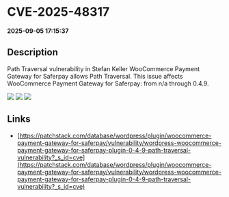 # CVE-2025-48317

**2025-09-05 17:15:37**

## Description
Path Traversal vulnerability in Stefan Keller WooCommerce Payment Gateway for Saferpay allows Path Traversal. This issue affects WooCommerce Payment Gateway for Saferpay: from n/a through 0.4.9.

![](https://img.shields.io/static/v1?label=Score&message=7.5&color=red)
![](https://img.shields.io/static/v1?label=Severity&message=HIGH&color=red)
![](https://img.shields.io/static/v1?label=CWE&message=Traversal&color=green)

## Links
- [https://patchstack.com/database/wordpress/plugin/woocommerce-payment-gateway-for-saferpay/vulnerability/wordpress-woocommerce-payment-gateway-for-saferpay-plugin-0-4-9-path-traversal-vulnerability?_s_id=cve](https://patchstack.com/database/wordpress/plugin/woocommerce-payment-gateway-for-saferpay/vulnerability/wordpress-woocommerce-payment-gateway-for-saferpay-plugin-0-4-9-path-traversal-vulnerability?_s_id=cve)
